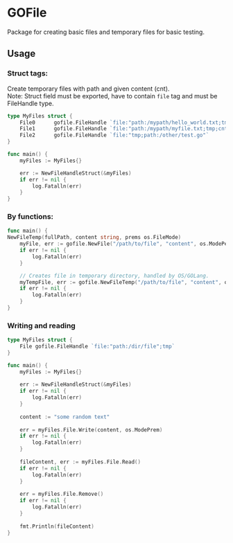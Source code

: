 # GOFile

Package for creating basic files and temporary files for basic testing.


## Usage 

### Struct tags:
Create temporary files with path and given content (cnt).\
Note: Struct field must be exported, have to contain `file` tag and must be FileHandle type.

```go
type MyFiles struct {
    File0      gofile.FileHandle `file:"path:/mypath/hello_world.txt;tmp;cnt:text"`
    File1      gofile.FileHandle `file:"path:/mypath/myfile.txt;tmp;cnt:hello"`
    File2      gofile.FileHandle `file:"tmp;path:/other/test.go"`
}

func main() {
    myFiles := MyFiles{}

    err := NewFileHandleStruct(&myFiles)
    if err != nil {
        log.Fatalln(err)
    }
}
```

### By functions: 

```go
func main() {
NewFileTemp(fullPath, content string, prems os.FileMode)
    myFile, err := gofile.NewFile("/path/to/file", "content", os.ModePerm)
    if err != nil {
        log.Fatalln(err)
    }

    // Creates file in temporary directory, handled by OS/GOLang.
    myTempFile, err := gofile.NewFileTemp("/path/to/file", "content", os.ModePerm)
    if err != nil {
        log.Fatalln(err)
    }
}
```

### Writing and reading 
```go
type MyFiles struct {
    File gofile.FileHandle `file:"path:/dir/file";tmp`
}

func main() {
    myFiles := MyFiles{}
    
    err := NewFileHandleStruct(&myFiles)
    if err != nil {
        log.Fatalln(err)
    }
    
    content := "some random text"
    
    err = myFiles.File.Write(content, os.ModePrem)
    if err != nil {
        log.Fatalln(err)
    }
    
    fileContent, err := myFiles.File.Read()
    if err != nil {
        log.Fatalln(err)
    }
    
    err = myFiles.File.Remove()
    if err != nil {
        log.Fatalln(err)
    }
    
    fmt.Println(fileContent)
}
```
